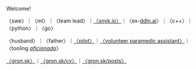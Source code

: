 Welcome! 

〈swe〉｜〈ml〉｜〈team lead〉｜[〈snyk.io〉](https://snyk.io)｜〈ex-[ddln.ai](https://daedalean.ai)〉｜〈c++〉｜〈python〉｜〈go〉

〈husband〉｜〈father〉｜[〈pilot〉](https://user-images.githubusercontent.com/9802715/217235250-a156004b-363d-40b6-aa35-901688390695.png)｜[〈volunteer paramedic assistant〉](https://user-images.githubusercontent.com/9802715/217235226-396bb65c-4956-4f64-97f2-52873b779737.png)｜〈tooling [*aficionado*](https://github.com/agronskiy/dotfiles)〉

[〈gron.sk〉](https://gron.sk)｜[〈gron.sk/cv〉](https://gron.sk/cv)｜[〈gron.sk/posts〉](https://gronskiy.com/posts)
